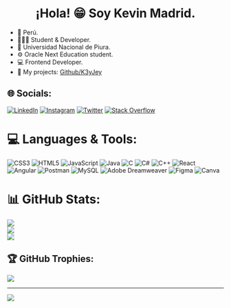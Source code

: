 ## <h1 align="center"> ¡Hola! 😁 Soy Kevin Madrid. </h1>

* 📍 Perú.
* 👨🏻‍💻 Student & Developer. 
* 🏢 Universidad Nacional de Piura.
* ⚙️ Oracle Next Education student.
* 💻 Frontend Developer.
* 📁 My projects: [Github/K3yJey](https://github.com/K3yJey)

## 🌐 Socials:
[![LinkedIn](https://img.shields.io/badge/LinkedIn-%230077B5.svg?logo=linkedin&logoColor=white)](https://linkedin.com/in/k3yjey-dev)
[![Instagram](https://img.shields.io/badge/Instagram-%23E4405F.svg?logo=Instagram&logoColor=white)](https://instagram.com/K3yJey)
[![Twitter](https://img.shields.io/badge/Twitter-%231DA1F2.svg?logo=Twitter&logoColor=white)](https://twitter.com/K3yJey) 
[![Stack Overflow](https://img.shields.io/badge/-Stackoverflow-FE7A16?logo=stack-overflow&logoColor=white)](https://stackoverflow.com/users/K3yJey)

# 💻 Languages & Tools:
![CSS3](https://img.shields.io/badge/css3-%231572B6.svg?style=flat&logo=css3&logoColor=white)
![HTML5](https://img.shields.io/badge/html5-%23E34F26.svg?style=flat&logo=html5&logoColor=white)
![JavaScript](https://img.shields.io/badge/javascript-%23323330.svg?style=flat&logo=javascript&logoColor=%23F7DF1E)
![Java](https://img.shields.io/badge/java-%23ED8B00.svg?style=flat&logo=java&logoColor=white)
![C](https://img.shields.io/badge/c-%2300599C.svg?style=flat&logo=c&logoColor=white)
![C#](https://img.shields.io/badge/c%23-%23239120.svg?style=flat&logo=c-sharp&logoColor=white)
![C++](https://img.shields.io/badge/c++-%2300599C.svg?style=flat&logo=c%2B%2B&logoColor=white)
![React](https://img.shields.io/badge/react-%2320232a.svg?style=flat&logo=react&logoColor=%2361DAFB)
![Angular](https://img.shields.io/badge/angular-%23DD0031.svg?style=flat&logo=angular&logoColor=white)
![Postman](https://img.shields.io/badge/Postman-FF6C37?style=flat&logo=postman&logoColor=white)
![MySQL](https://img.shields.io/badge/mysql-%2300f.svg?style=flat&logo=mysql&logoColor=white)
![Adobe Dreamweaver](https://img.shields.io/badge/Adobe%20Dreamweaver-FF61F6.svg?style=flat&logo=Adobe%20Dreamweaver&logoColor=white) 	![Figma](https://img.shields.io/badge/figma-%23F24E1E.svg?style=flat&logo=figma&logoColor=white)
![Canva](https://img.shields.io/badge/Canva-%2300C4CC.svg?style=flat&logo=Canva&logoColor=white)

# 📊 GitHub Stats:
![](https://github-readme-stats.vercel.app/api?username=K3yJey&theme=dark&hide_border=false&include_all_commits=false&count_private=false) </br>
![](https://github-readme-streak-stats.herokuapp.com/?user=K3yJey&theme=dark&hide_border=false) </br>
![](https://github-readme-stats.vercel.app/api/top-langs/?username=K3yJey&theme=dark&hide_border=false&include_all_commits=false&count_private=false&layout=compact) </br>

## 🏆 GitHub Trophies:
![](https://github-profile-trophy.vercel.app/?username=K3yJey&theme=discord&no-frame=false&no-bg=true&margin-w=4)

---
[![](https://visitcount.itsvg.in/api?id=K3yJey&icon=0&color=12)](https://visitcount.itsvg.in)